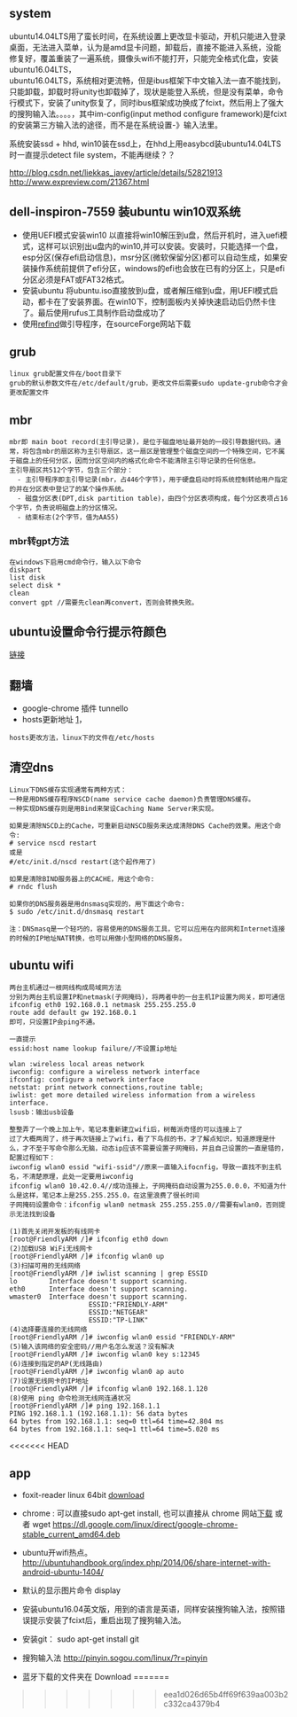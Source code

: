 ## system
ubuntu14.04LTS用了蛮长时间，在系统设置上更改显卡驱动，开机只能进入登录桌面，无法进入菜单，认为是amd显卡问题，卸载后，直接不能进入系统，没能修复好，覆盖重装了一遍系统，摄像头wifi不能打开，只能完全格式化盘，安装ubuntu16.04LTS，  
ubuntu16.04LTS，系统相对更流畅，但是ibus框架下中文输入法一直不能找到，只能卸载，卸载时将unity也卸载掉了，现状是能登入系统，但是没有菜单，命令行模式下，安装了unity恢复了，同时ibus框架成功换成了fcixt，然后用上了强大的搜狗输入法。。。。，其中im-config(input method configure framework)是fcixt的安装第三方输入法的途径，而不是在系统设置-》输入法里。  

系统安装ssd + hhd, win10装在ssd上，在hhd上用easybcd装ubuntu14.04LTS时一直提示detect file system，不能再继续？？  

http://blog.csdn.net/liekkas_javey/article/details/52821913  
http://www.expreview.com/21367.html



## dell-inspiron-7559 装ubuntu win10双系统
- 使用UEFI模式安装win10
以直接将win10解压到u盘，然后开机时，进入uefi模式，这样可以识别出u盘内的win10,并可以安装。安装时，只能选择一个盘，esp分区(保存efi启动信息)，msr分区(微软保留分区)都可以自动生成，如果安装操作系统前提供了efi分区，windows的efi也会放在已有的分区上，只是efi分区必须是FAT或FAT32格式。
- 安装ubuntu
将ubuntu.iso直接放到u盘，或者解压缩到u盘，用UEFI模式启动，都卡在了安装界面。在win10下，控制面板内关掉快速启动后仍然卡住了。最后使用rufus工具制作启动盘成功了
- 使用[refind](http://www.rodsbooks.com/refind/)做引导程序，在sourceForge网站下载
## grub
```
linux grub配置文件在/boot目录下
grub的默认参数文件在/etc/default/grub，更改文件后需要sudo update-grub命令才会更改配置文件
```
## mbr
```
mbr即 main boot record(主引导记录)，是位于磁盘地址最开始的一段引导数据代码。通常，将包含mbr的扇区称为主引导扇区，这一扇区是管理整个磁盘空间的一个特殊空间，它不属于磁盘上的任何分区，因而分区空间内的格式化命令不能清除主引导记录的任何信息。
主引导扇区共512个字节，包含三个部分：
  - 主引导程序即主引导记录(mbr，占446个字节)，用于硬盘启动时将系统控制转给用户指定的并在分区表中登记了的某个操作系统。
  - 磁盘分区表(DPT,disk partition table)，由四个分区表项构成，每个分区表项占16个字节，负责说明磁盘上的分区情况。
  - 结束标志(2个字节，值为AA55)
```
### mbr转gpt方法
```
在windows下启用cmd命令行，输入以下命令
diskpart
list disk
select disk *
clean
convert gpt //需要先clean再convert，否则会转换失败。
```

## ubuntu设置命令行提示符颜色
[链接](http://www.cnblogs.com/Norlan/p/4944861.html)
## 翻墙
- google-chrome 插件 tunnello  
- hosts更新地址 [1](https://blog.my-eclipse.cn/host-google.html)，  
```
hosts更改方法，linux下的文件在/etc/hosts
```
## 清空dns
```
Linux下DNS缓存实现通常有两种方式：
一种是用DNS缓存程序NSCD(name service cache daemon)负责管理DNS缓存。
一种实现DNS缓存则是用Bind来架设Caching Name Server来实现。

如果是清除NSCD上的Cache，可重新启动NSCD服务来达成清除DNS Cache的效果。用这个命令:
# service nscd restart
或是
#/etc/init.d/nscd restart(这个起作用了)

如果是清除BIND服务器上的CACHE，用这个命令:
# rndc flush

如果你的DNS服务器是用dnsmasq实现的，用下面这个命令:
$ sudo /etc/init.d/dnsmasq restart

注：DNSmasq是一个轻巧的，容易使用的DNS服务工具，它可以应用在内部网和Internet连接的时候的IP地址NAT转换，也可以用做小型网络的DNS服务。
```


## ubuntu wifi
```
两台主机通过一根网线构成局域网方法
分别为两台主机设置IP和netmask(子网掩码)，将两者中的一台主机IP设置为网关，即可通信
ifconfig eth0 192.168.0.1 netmask 255.255.255.0
route add default gw 192.168.0.1
即可，只设置IP会ping不通。

一直提示
essid:host name lookup failure//不设置ip地址

wlan :wireless local areas network
iwconfig: configure a wireless network interface
ifconfig: configure a network interface
netstat: print network connections,routine table;
iwlist: get more detailed wireless information from a wireless interface.
lsusb：输出usb设备

整整弄了一个晚上加上午，笔记本重新建立wifi后，树莓派奇怪的可以连接上了
过了大概两周了，终于再次链接上了wifi，看了下鸟叔的书，才了解点知识，知道原理是什么，才不至于写命令那么无脑，动态ip应该不需要设置子网掩码，并且自己设置的一直是错的，配置过程如下：
iwconfig wlan0 essid "wifi-ssid"//原来一直输入ifocnfig，导致一直找不到主机名，不清楚原理，此处一定要用iwconfig
ifconfig wlan0 10.42.0.4//成功连接上，子网掩码自动设置为255.0.0.0，不知道为什么是这样，笔记本上是255.255.255.0，在这里浪费了很长时间
子网掩码设置命令：ifconfig wlan0 netmask 255.255.255.0//需要有wlan0，否则提示无法找到设备

(1)首先关闭开发板的有线网卡
[root@FriendlyARM /]# ifconfig eth0 down
(2)加载USB WiFi无线网卡
[root@FriendlyARM /]# ifconfig wlan0 up
(3)扫描可用的无线网络
[root@FriendlyARM /]# iwlist scanning | grep ESSID
lo        Interface doesn't support scanning.
eth0      Interface doesn't support scanning.
wmaster0  Interface doesn't support scanning.
                    ESSID:"FRIENDLY-ARM"
                    ESSID:"NETGEAR"
                    ESSID:"TP-LINK"
(4)选择要连接的无线网络
[root@FriendlyARM /]# iwconfig wlan0 essid "FRIENDLY-ARM"
(5)输入该网络的安全密码//用户名怎么发送？没有解决
[root@FriendlyARM /]# iwconfig wlan0 key s:12345
(6)连接到指定的AP(无线路由)
[root@FriendlyARM /]# iwconfig wlan0 ap auto
(7)设置无线网卡的IP地址
[root@FriendlyARM /]# ifconfig wlan0 192.168.1.120
(8)使用 ping 命令检测无线网连通状况
[root@FriendlyARM /]# ping 192.168.1.1
PING 192.168.1.1 (192.168.1.1): 56 data bytes
64 bytes from 192.168.1.1: seq=0 ttl=64 time=42.804 ms
64 bytes from 192.168.1.1: seq=1 ttl=64 time=5.020 ms
```


<<<<<<< HEAD
## app
- foxit-reader linux 64bit [download](https://www.foxitsoftware.com/products/pdf-reader/)
- chrome : 可以直接sudo apt-get install, 也可以直接从 chrome 网站[下载](https://www.chrome64bit.com/)
    或者 wget https://dl.google.com/linux/direct/google-chrome-stable_current_amd64.deb
    
- ubuntu开wifi热点。 http://ubuntuhandbook.org/index.php/2014/06/share-internet-with-android-ubuntu-1404/
- 默认的显示图片命令  display
- 安装ubuntu16.04英文版，用到的语言是英语，同样安装搜狗输入法，按照错误提示安装了fcixt后，重启出现了搜狗输入法。
- 安装git： sudo apt-get install git
- 搜狗输入法  http://pinyin.sogou.com/linux/?r=pinyin
- 蓝牙下载的文件夹在 Download
=======
>>>>>>> eea1d026d65b4ff69f639aa003b2c332ca4379b4
